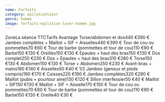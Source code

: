 ```yaml
---
name: Forfaits
category: epilationlaser
genre: homme
image: forfaits-epilation-laser-homme.jpg
---
```


<div class="grid grid-cols-12 gap-4 sm:text-base text-sm  max-w-[850px] text-center border border-black px-6 sm:px-12 py-8 mx-auto">
<span class="font-bold text-left col-span-6">Zone</span><span class="font-bold col-span-3">La séance TTC</span><span class="font-bold col-span-3">Tarifs Avantage</span>
<span class="text-left col-span-6">Torse/abdomen et dos</span><span class="col-span-3">440 €</span><span class="col-span-3">390 €</span>
<span class="text-left col-span-6">Jambes complètes + Maillot + SIF + Aisselles</span><span class="col-span-3">440 €</span><span class="col-span-3">390 €</span>
<span class="text-left col-span-6">Tour de cou ou pommettes</span><span class="col-span-3">70 €</span><span class="col-span-3">60 €</span>
<span class="text-left col-span-6">Tour de barbe (pommettes et tour de cou)</span><span class="col-span-3">110 €</span><span class="col-span-3">90 €</span>
<span class="text-left col-span-6">Barbe</span><span class="col-span-3">150 €</span><span class="col-span-3">130 €</span>
<span class="text-left col-span-6">Oreilles</span><span class="col-span-3">150 €</span><span class="col-span-3">130 €</span>
<span class="text-left col-span-6">Epaules + haut des bras</span><span class="col-span-3">150 €</span><span class="col-span-3">130 €</span>
<span class="text-left col-span-6">Dos complet</span><span class="col-span-3">250 €</span><span class="col-span-3">230 €</span>
<span class="text-left col-span-6">Dos + Epaules + haut des bras</span><span class="col-span-3">310 €</span><span class="col-span-3">280 €</span>
<span class="text-left col-span-6">Torse</span><span class="col-span-3">150 €</span><span class="col-span-3">130 €</span>
<span class="text-left col-span-6">Abdomen</span><span class="col-span-3">150 €</span><span class="col-span-3">130 €</span>
<span class="text-left col-span-6">Torse + Abdomen</span><span class="col-span-3">250 €</span><span class="col-span-3">230 €</span>
<span class="text-left col-span-6">Avant-bras + mains</span><span class="col-span-3">160 €</span><span class="col-span-3">140 €</span>
<span class="text-left col-span-6">Aisselles</span><span class="col-span-3">50 €</span><span class="col-span-3">40 €</span>
<span class="text-left col-span-6">1/2 Jambes (genoux et pieds compris)</span><span class="col-span-3">190 €</span><span class="col-span-3">170 €</span>
<span class="text-left col-span-6">Cuisses</span><span class="col-span-3">220 €</span><span class="col-span-3">190 €</span>
<span class="text-left col-span-6">Jambes complètes</span><span class="col-span-3">320 €</span><span class="col-span-3">290 €</span>
<span class="text-left col-span-6">Maillot (pubis + pourtour aine)</span><span class="col-span-3">130 €</span><span class="col-span-3">120 €</span>
<span class="text-left col-span-6">Sillon interfessier</span><span class="col-span-3">50 €</span><span class="col-span-3">40 €</span>
<span class="text-left col-span-6">Maillot + SIF</span><span class="col-span-3">150 €</span><span class="col-span-3">130 €</span>
<span class="text-left col-span-6">Maillot + SIF + Aisselle</span><span class="col-span-3">170 €</span><span class="col-span-3">150 €</span>
<span class="text-left col-span-6">Tour de cou ou pommettes</span><span class="col-span-3">70 €</span><span class="col-span-3">60 €</span>
<span class="text-left col-span-6">Tour de barbe (pommettes et tour de cou)</span><span class="col-span-3">110 €</span><span class="col-span-3">90 €</span>
<span class="text-left col-span-6">Barbe</span><span class="col-span-3">150 €</span><span class="col-span-3">130 €</span>
<span class="text-left col-span-6">Oreille</span><span class="col-span-3">40 €</span><span class="col-span-3">30 €</span>
</div>
